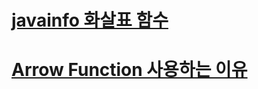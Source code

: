 # [javainfo 화살표 함수](https://ko.javascript.info/arrow-functions)
# [Arrow Function 사용하는 이유](https://blog.rhostem.com/posts/2020-04-14-fe-interview-handbook-js-3)
